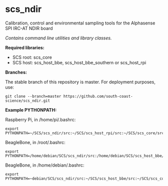 # scs_ndir
Calibration, control and environmental sampling tools for the Alphasense SPI IRC-AT NDIR board

_Contains command line utilities and library classes._


**Required libraries:** 

* SCS root: scs_core
* SCS host: scs_host_bbe, scs_host_bbe_southern or scs_host_rpi


**Branches:**

The stable branch of this repository is master. For deployment purposes, use:

    git clone --branch=master https://github.com/south-coast-science/scs_ndir.git


**Example PYTHONPATH:**

Raspberry Pi, in /home/pi/.bashrc:

    export PYTHONPATH=~/SCS/scs_ndir/src:~/SCS/scs_host_rpi/src:~/SCS/scs_core/src:$PYTHONPATH


BeagleBone, in /root/.bashrc:

    export PYTHONPATH=/home/debian/SCS/scs_ndir/src:/home/debian/SCS/scs_host_bbe/src:/home/debian/SCS/scs_core/src:$PYTHONPATH


BeagleBone, in /home/debian/.bashrc:

    export PYTHONPATH=~debian/SCS/scs_ndir/src:~/SCS/scs_host_bbe/src:~/SCS/scs_core/src:$PYTHONPATH

